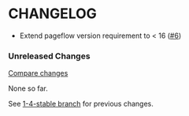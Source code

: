 # CHANGELOG

- Extend pageflow version requirement to < 16
  ([#6](https://github.com/codevise/pageflow-sitemap/pull/6))

### Unreleased Changes

[Compare changes](https://github.com/codevise/pageflow-sitemap/compare/1-4-stable...master)

None so far.

See
[1-4-stable branch](https://github.com/codevise/pageflow-sitemap/blob/1-4-stable/CHANGELOG.md)
for previous changes.

